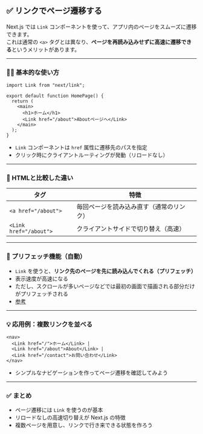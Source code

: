 ## ✅ リンクでページ遷移する

Next.js では `Link` コンポーネントを使って、アプリ内のページをスムーズに遷移できます。  
これは通常の `<a>` タグとは異なり、**ページを再読み込みせずに高速に遷移できる**というメリットがあります。

---

### 🧑‍💻 基本的な使い方

```tsx
import Link from "next/link";

export default function HomePage() {
  return (
    <main>
      <h1>ホーム</h1>
      <Link href="/about">Aboutページへ</Link>
    </main>
  );
}
```

- `Link` コンポーネントは `href` 属性に遷移先のパスを指定
- クリック時にクライアントルーティングが発動（リロードなし）

---

### 🧩 HTMLと比較した違い

| タグ | 特徴 |
|------|------|
| `<a href="/about">` | 毎回ページを読み込み直す（通常のリンク） |
| `<Link href="/about">` | クライアントサイドで切り替え（高速） |

---

### 🚀 プリフェッチ機能（自動）

- `Link` を使うと、**リンク先のページを先に読み込んでくれる（プリフェッチ）**
- 表示速度が高速になる
- ただし、スクロールが多いページなどでは最初の画面で描画される部分だけがプリフェッチされる
- [参考](https://zenn.dev/frontendflat/articles/nextjs-prefetch)

---

### 💡 応用例：複数リンクを並べる

```tsx
<nav>
  <Link href="/">ホーム</Link> | 
  <Link href="/about">About</Link> | 
  <Link href="/contact">お問い合わせ</Link>
</nav>
```

- シンプルなナビゲーションを作ってページ遷移を確認してみよう

---

### ✅ まとめ

- ページ遷移には `Link` を使うのが基本
- リロードなしの高速切り替えが Next.js の特徴
- 複数ページを用意し、リンクで行き来できる状態を作ろう